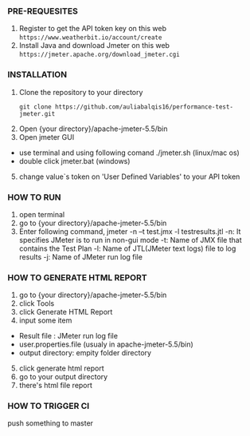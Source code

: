 
### PRE-REQUESITES

1. Register to get the API token key on this web 
```https://www.weatherbit.io/account/create```
2. Install Java and download Jmeter on this web
```https://jmeter.apache.org/download_jmeter.cgi```

### INSTALLATION
1. Clone the repository to your directory
   ```
   git clone https://github.com/auliabalqis16/performance-test-jmeter.git
   ```
3. Open {your directory}/apache-jmeter-5.5/bin
4. Open jmeter GUI
- use terminal and using following comand ./jmeter.sh (linux/mac os)
- double click jmeter.bat (windows)
5. change value`s token on 'User Defined Variables' to your API token

### HOW TO RUN
1. open terminal
2. go to {your directory}/apache-jmeter-5.5/bin
3. Enter following command, jmeter -n –t test.jmx -l testresults.jtl
-n: It specifies JMeter is to run in non-gui mode
-t: Name of JMX file that contains the Test Plan
-l: Name of JTL(JMeter text logs) file to log results
-j: Name of JMeter run log file

### HOW TO GENERATE HTML REPORT
1. go to {your directory}/apache-jmeter-5.5/bin
2. click Tools
3. click Generate HTML Report
4. input some item
 - Result file : JMeter run log file
 - user.properties.file (usualy in apache-jmeter-5.5/bin) 
 - output directory: empity folder directory
5. click generate html report
6. go to your output directory
7. there's html file report

### HOW TO TRIGGER CI
push something to master
